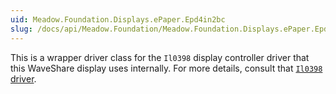 ```yaml
---
uid: Meadow.Foundation.Displays.ePaper.Epd4in2bc
slug: /docs/api/Meadow.Foundation/Meadow.Foundation.Displays.ePaper.Epd4in2bc
---
```


This is a wrapper driver class for the `Il0398` display controller driver that this WaveShare display uses internally. For more details, consult that [`Il0398` driver](/docs/api/Meadow.Foundation/Meadow.Foundation.Displays/Il0398/).
